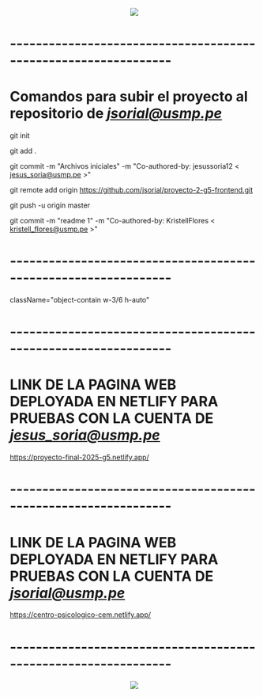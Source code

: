 <p align="center">
  <img src="https://user-images.githubusercontent.com/73097560/115834477-dbab4500-a447-11eb-908a-139a6edaec5c.gif">
</p>

# --------------------------------------------------------------- #

# Comandos para subir el proyecto al repositorio de *jsorial@usmp.pe*

git init

git add .

git commit -m "Archivos iniciales" -m "Co-authored-by: jesussoria12 < jesus_soria@usmp.pe >"

git remote add origin https://github.com/jsorial/proyecto-2-g5-frontend.git

git push -u origin master

git commit -m "readme 1" -m "Co-authored-by: KristellFlores < kristell_flores@usmp.pe >"
  
# --------------------------------------------------------------- #

className="object-contain w-3/6 h-auto"

# --------------------------------------------------------------- #

# LINK DE LA PAGINA WEB DEPLOYADA EN NETLIFY PARA PRUEBAS CON LA CUENTA DE *jesus_soria@usmp.pe*

https://proyecto-final-2025-g5.netlify.app/

# --------------------------------------------------------------- #

# LINK DE LA PAGINA WEB DEPLOYADA EN NETLIFY PARA PRUEBAS CON LA CUENTA DE *jsorial@usmp.pe*

https://centro-psicologico-cem.netlify.app/

# --------------------------------------------------------------- #


<p align="center">
  <img src="https://user-images.githubusercontent.com/73097560/115834477-dbab4500-a447-11eb-908a-139a6edaec5c.gif">
</p>